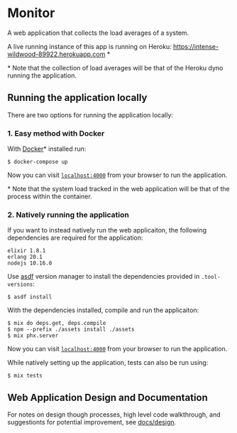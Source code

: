 # Monitor

A web application that collects the load averages of a system.

A live running instance of this app is running on Heroku: https://intense-wildwood-89922.herokuapp.com *

\* Note that the collection of load averages will be that of the Heroku dyno running the application.

## Running the application locally

There are two options for running the application locally:

### 1. Easy method with Docker

With [Docker](https://www.docker.com)\* installed run:
```
$ docker-compose up
```

Now you can visit [`localhost:4000`](http://localhost:4000) from your browser to run the application.

\* Note that the system load tracked in the web application will be that of the process within the container.

### 2. Natively running the application

If you want to instead natively run the web applicaiton, the following dependencies are required
for the application:
```
elixir 1.8.1
erlang 20.1
nodejs 10.16.0
```

Use [asdf](https://asdf-vm.com/#/core-manage-asdf-vm) version manager to install the dependencies provided in `.tool-versions`:

```
$ asdf install
```

With the dependencies installed, compile and run the applicaiton:

```
$ mix do deps.get, deps.compile
$ npm --prefix ./assets install ./assets
$ mix phx.server
```

Now you can visit [`localhost:4000`](http://localhost:4000) from your browser to run the application.

While natively setting up the application, tests can also be run using:

```
$ mix tests
```

## Web Application Design and Documentation

For notes on design though processes, high level code walkthrough, and suggestionts for 
potential improvement, see [docs/design](docs/design.md).
